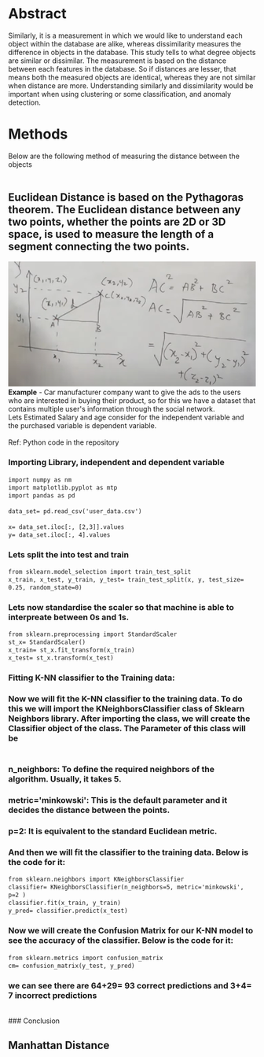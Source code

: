 # Abstract
Similarly, it is a measurement in which we would like to understand each object within the database are alike, whereas dissimilarity measures the difference in objects in the database. This study tells to what degree objects are similar or dissimilar. The measurement is based on the distance between each features in the database. So if distances are lesser, that means both the measured objects are identical, whereas they are not similar when distance are more. Understanding similarly and dissimilarity would be important when using clustering or some classification, and anomaly detection.

# Methods
Below are the following method of measuring the distance between the objects  <br /> <br /> 
## **Euclidean Distance** is based on the Pythagoras theorem. The Euclidean distance between any two points, whether the points are 2D or 3D space, is used to measure the length of a segment connecting the two points. 
![](https://github.com/Pramodgopinathan/similarity-dissimilarity/blob/856ae39167d7dcd62a7ac4f68e77b4501e93cb1d/Euclidean_Distance.png) <br/>
**Example** - Car manufacturer company want to give the ads to the users who are interested in buying their product, so for this we have a dataset that contains multiple user's information through the social network. <br/>
Lets Estimated Salary and age consider for the independent variable and the purchased variable is dependent variable. <br/><br/>
Ref: Python code in the repository

### Importing Library, independent and dependent variable
```python:
import numpy as nm  
import matplotlib.pyplot as mtp  
import pandas as pd

data_set= pd.read_csv('user_data.csv')  

x= data_set.iloc[:, [2,3]].values  
y= data_set.iloc[:, 4].values  
```
### Lets split the into test and train
```python:
from sklearn.model_selection import train_test_split  
x_train, x_test, y_train, y_test= train_test_split(x, y, test_size= 0.25, random_state=0)  
```
### Lets now standardise the scaler so that machine is able to interpreate between 0s and 1s.
```python:
from sklearn.preprocessing import StandardScaler    
st_x= StandardScaler()    
x_train= st_x.fit_transform(x_train)    
x_test= st_x.transform(x_test)  
```

### Fitting K-NN classifier to the Training data:
### Now we will fit the K-NN classifier to the training data. To do this we will import the KNeighborsClassifier class of Sklearn Neighbors library. After importing the class, we will create the Classifier object of the class. The Parameter of this class will be <br /> <br /> 
### n_neighbors: To define the required neighbors of the algorithm. Usually, it takes 5. <br />
### metric='minkowski': This is the default parameter and it decides the distance between the points. <br />
### **p=2: It is equivalent to the standard Euclidean metric.** <br />
### And then we will fit the classifier to the training data. Below is the code for it: <br />

```python:
from sklearn.neighbors import KNeighborsClassifier  
classifier= KNeighborsClassifier(n_neighbors=5, metric='minkowski', p=2 )  
classifier.fit(x_train, y_train)  
y_pred= classifier.predict(x_test)  
```
### Now we will create the Confusion Matrix for our K-NN model to see the accuracy of the classifier. Below is the code for it: <br />
```python:
from sklearn.metrics import confusion_matrix  
cm= confusion_matrix(y_test, y_pred)  
```
### we can see there are 64+29= 93 correct predictions and 3+4= 7 incorrect predictions
<br />
### Conclusion 

## **Manhattan Distance**
